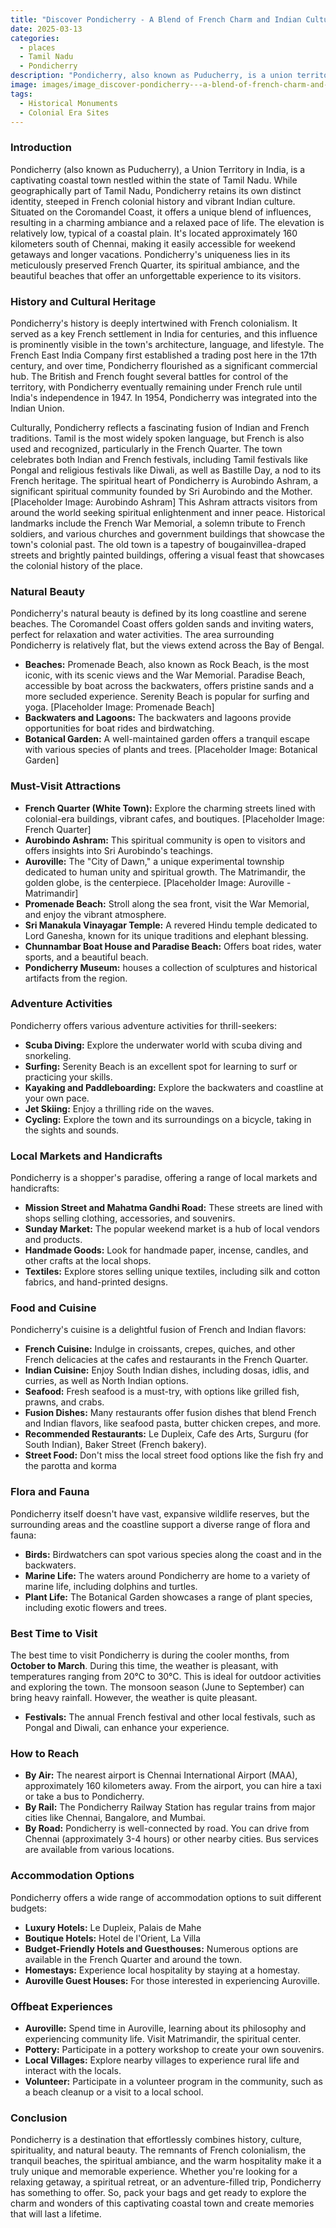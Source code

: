 ```yaml
---
title: "Discover Pondicherry - A Blend of French Charm and Indian Culture"
date: 2025-03-13
categories:
  - places
  - Tamil Nadu
  - Pondicherry
description: "Pondicherry, also known as Puducherry, is a union territory in the southern Indian state of Tamil Nadu. The city is known for its French colonial architecture, beautiful beaches and vibrant cultural scene."
image: images/image_discover-pondicherry---a-blend-of-french-charm-and-indian-culture.png
tags: 
  - Historical Monuments
  - Colonial Era Sites
---
```



### **Introduction**

Pondicherry (also known as Puducherry), a Union Territory in India, is a captivating coastal town nestled within the state of Tamil Nadu. While geographically part of Tamil Nadu, Pondicherry retains its own distinct identity, steeped in French colonial history and vibrant Indian culture. Situated on the Coromandel Coast, it offers a unique blend of influences, resulting in a charming ambiance and a relaxed pace of life. The elevation is relatively low, typical of a coastal plain. It's located approximately 160 kilometers south of Chennai, making it easily accessible for weekend getaways and longer vacations. Pondicherry's uniqueness lies in its meticulously preserved French Quarter, its spiritual ambiance, and the beautiful beaches that offer an unforgettable experience to its visitors.

### **History and Cultural Heritage**

Pondicherry's history is deeply intertwined with French colonialism. It served as a key French settlement in India for centuries, and this influence is prominently visible in the town's architecture, language, and lifestyle. The French East India Company first established a trading post here in the 17th century, and over time, Pondicherry flourished as a significant commercial hub. The British and French fought several battles for control of the territory, with Pondicherry eventually remaining under French rule until India's independence in 1947. In 1954, Pondicherry was integrated into the Indian Union.

Culturally, Pondicherry reflects a fascinating fusion of Indian and French traditions. Tamil is the most widely spoken language, but French is also used and recognized, particularly in the French Quarter. The town celebrates both Indian and French festivals, including Tamil festivals like Pongal and religious festivals like Diwali, as well as Bastille Day, a nod to its French heritage. The spiritual heart of Pondicherry is Aurobindo Ashram, a significant spiritual community founded by Sri Aurobindo and the Mother. [Placeholder Image: Aurobindo Ashram] This Ashram attracts visitors from around the world seeking spiritual enlightenment and inner peace. Historical landmarks include the French War Memorial, a solemn tribute to French soldiers, and various churches and government buildings that showcase the town's colonial past. The old town is a tapestry of bougainvillea-draped streets and brightly painted buildings, offering a visual feast that showcases the colonial history of the place.

### **Natural Beauty**

Pondicherry's natural beauty is defined by its long coastline and serene beaches. The Coromandel Coast offers golden sands and inviting waters, perfect for relaxation and water activities. The area surrounding Pondicherry is relatively flat, but the views extend across the Bay of Bengal.

*   **Beaches:** Promenade Beach, also known as Rock Beach, is the most iconic, with its scenic views and the War Memorial. Paradise Beach, accessible by boat across the backwaters, offers pristine sands and a more secluded experience. Serenity Beach is popular for surfing and yoga. [Placeholder Image: Promenade Beach]
*   **Backwaters and Lagoons:** The backwaters and lagoons provide opportunities for boat rides and birdwatching.
*   **Botanical Garden:** A well-maintained garden offers a tranquil escape with various species of plants and trees. [Placeholder Image: Botanical Garden]

### **Must-Visit Attractions**

*   **French Quarter (White Town):** Explore the charming streets lined with colonial-era buildings, vibrant cafes, and boutiques. [Placeholder Image: French Quarter]
*   **Aurobindo Ashram:** This spiritual community is open to visitors and offers insights into Sri Aurobindo's teachings.
*   **Auroville:** The "City of Dawn," a unique experimental township dedicated to human unity and spiritual growth. The Matrimandir, the golden globe, is the centerpiece. [Placeholder Image: Auroville - Matrimandir]
*   **Promenade Beach:** Stroll along the sea front, visit the War Memorial, and enjoy the vibrant atmosphere.
*   **Sri Manakula Vinayagar Temple:** A revered Hindu temple dedicated to Lord Ganesha, known for its unique traditions and elephant blessing.
*   **Chunnambar Boat House and Paradise Beach:** Offers boat rides, water sports, and a beautiful beach.
*   **Pondicherry Museum:** houses a collection of sculptures and historical artifacts from the region.

### **Adventure Activities**

Pondicherry offers various adventure activities for thrill-seekers:

*   **Scuba Diving:** Explore the underwater world with scuba diving and snorkeling.
*   **Surfing:** Serenity Beach is an excellent spot for learning to surf or practicing your skills.
*   **Kayaking and Paddleboarding:** Explore the backwaters and coastline at your own pace.
*   **Jet Skiing:** Enjoy a thrilling ride on the waves.
*   **Cycling:** Explore the town and its surroundings on a bicycle, taking in the sights and sounds.

### **Local Markets and Handicrafts**

Pondicherry is a shopper's paradise, offering a range of local markets and handicrafts:

*   **Mission Street and Mahatma Gandhi Road:** These streets are lined with shops selling clothing, accessories, and souvenirs.
*   **Sunday Market:** The popular weekend market is a hub of local vendors and products.
*   **Handmade Goods:** Look for handmade paper, incense, candles, and other crafts at the local shops.
*   **Textiles:** Explore stores selling unique textiles, including silk and cotton fabrics, and hand-printed designs.

### **Food and Cuisine**

Pondicherry's cuisine is a delightful fusion of French and Indian flavors:

*   **French Cuisine:** Indulge in croissants, crepes, quiches, and other French delicacies at the cafes and restaurants in the French Quarter.
*   **Indian Cuisine:** Enjoy South Indian dishes, including dosas, idlis, and curries, as well as North Indian options.
*   **Seafood:** Fresh seafood is a must-try, with options like grilled fish, prawns, and crabs.
*   **Fusion Dishes:** Many restaurants offer fusion dishes that blend French and Indian flavors, like seafood pasta, butter chicken crepes, and more.
*   **Recommended Restaurants:**  Le Dupleix, Cafe des Arts, Surguru (for South Indian), Baker Street (French bakery).
*   **Street Food:** Don't miss the local street food options like the fish fry and the parotta and korma

### **Flora and Fauna**

Pondicherry itself doesn't have vast, expansive wildlife reserves, but the surrounding areas and the coastline support a diverse range of flora and fauna:

*   **Birds:** Birdwatchers can spot various species along the coast and in the backwaters.
*   **Marine Life:** The waters around Pondicherry are home to a variety of marine life, including dolphins and turtles.
*   **Plant Life:** The Botanical Garden showcases a range of plant species, including exotic flowers and trees.

### **Best Time to Visit**

The best time to visit Pondicherry is during the cooler months, from **October to March**. During this time, the weather is pleasant, with temperatures ranging from 20°C to 30°C. This is ideal for outdoor activities and exploring the town. The monsoon season (June to September) can bring heavy rainfall. However, the weather is quite pleasant.

*   **Festivals:** The annual French festival and other local festivals, such as Pongal and Diwali, can enhance your experience.

### **How to Reach**

*   **By Air:** The nearest airport is Chennai International Airport (MAA), approximately 160 kilometers away. From the airport, you can hire a taxi or take a bus to Pondicherry.
*   **By Rail:** The Pondicherry Railway Station has regular trains from major cities like Chennai, Bangalore, and Mumbai.
*   **By Road:** Pondicherry is well-connected by road. You can drive from Chennai (approximately 3-4 hours) or other nearby cities. Bus services are available from various locations.

### **Accommodation Options**

Pondicherry offers a wide range of accommodation options to suit different budgets:

*   **Luxury Hotels:** Le Dupleix, Palais de Mahe
*   **Boutique Hotels:** Hotel de l'Orient, La Villa
*   **Budget-Friendly Hotels and Guesthouses:** Numerous options are available in the French Quarter and around the town.
*   **Homestays:** Experience local hospitality by staying at a homestay.
*   **Auroville Guest Houses:** For those interested in experiencing Auroville.

### **Offbeat Experiences**

*   **Auroville:** Spend time in Auroville, learning about its philosophy and experiencing community life. Visit Matrimandir, the spiritual center.
*   **Pottery:** Participate in a pottery workshop to create your own souvenirs.
*   **Local Villages:** Explore nearby villages to experience rural life and interact with the locals.
*   **Volunteer:** Participate in a volunteer program in the community, such as a beach cleanup or a visit to a local school.

### **Conclusion**

Pondicherry is a destination that effortlessly combines history, culture, spirituality, and natural beauty. The remnants of French colonialism, the tranquil beaches, the spiritual ambiance, and the warm hospitality make it a truly unique and memorable experience. Whether you're looking for a relaxing getaway, a spiritual retreat, or an adventure-filled trip, Pondicherry has something to offer. So, pack your bags and get ready to explore the charm and wonders of this captivating coastal town and create memories that will last a lifetime.


